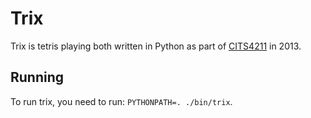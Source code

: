 # Trix

Trix is tetris playing both written in Python as part of [CITS4211](http://undergraduate.csse.uwa.edu.au/units/CITS4211/Project/13/assignment.html) in 2013.

## Running

To run trix, you need to run: `PYTHONPATH=. ./bin/trix`.